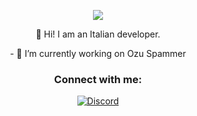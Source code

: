 <p align="center"> <img src="https://thumbs.gfycat.com/EthicalObedientCirriped-size_restricted.gif" /> </p>

<p align="center"> 👋 Hi! I am an Italian developer.</p>


<p align="center"> - 🔭 I’m currently working on Ozu Spammer</p>



<h3 align="center">Connect with me:</h3>
<p align="center">
    <a href="https://discordapp.com/users/853374852559274014">
   <img alt="Discord" src="https://img.shields.io/badge/swaps%239999-Discord-%231c03fc'"></a>  
</p>
